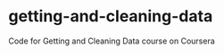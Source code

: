 getting-and-cleaning-data
=========================

Code for Getting and Cleaning Data course on Coursera
